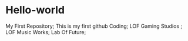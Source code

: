 # Hello-world
My First Repository;
This is my first github Coding;
LOF Gaming Studios ;
LOF Music Works;
Lab Of Future;
